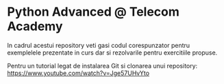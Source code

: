 # Python Advanced @ Telecom Academy

In cadrul acestui repository veti gasi codul corespunzator pentru exemplelele prezentate in curs dar si rezolvarile pentru exercitiile propuse.

Pentru un tutorial legat de instalarea Git si clonarea unui repository:
https://www.youtube.com/watch?v=Jge57UHvYto
